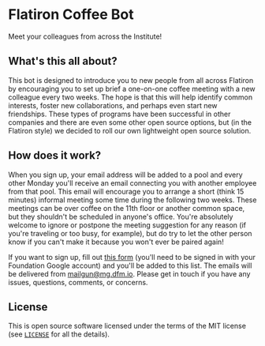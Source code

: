 # Flatiron Coffee Bot

Meet your colleagues from across the Institute!

## What's this all about?

This bot is designed to introduce you to new people from all across Flatiron by encouraging you to set up brief a one-on-one coffee meeting with a new colleague every two weeks.
The hope is that this will help identify common interests, foster new collaborations, and perhaps even start new friendships.
These types of programs have been successful in other companies and there are even some other open source options, but (in the Flatiron style) we decided to roll our own lightweight open source solution.


## How does it work?

When you sign up, your email address will be added to a pool and every other Monday you'll receive an email connecting you with another employee from that pool.
This email will encourage you to arrange a short (think 15 minutes) informal meeting some time during the following two weeks.
These meetings can be over coffee on the 11th floor or another common space, but they shouldn't be scheduled in anyone's office.
You're absolutely welcome to ignore or postpone the meeting suggestion for any reason (if you're traveling or too busy, for example), but do try to let the other person know if you can't make it because you won't ever be paired again!

If you want to sign up, fill out [this form](https://forms.gle/3D1PCjKqdjMQcUWa9) (you'll need to be signed in with your Foundation Google account) and you'll be added to this list.
The emails will be delivered from mailgun@mg.dfm.io.
Please get in touch if you have any issues, questions, comments, or concerns.


## License

This is open source software licensed under the terms of the MIT license (see [`LICENSE`](LICENSE) for all the details).
